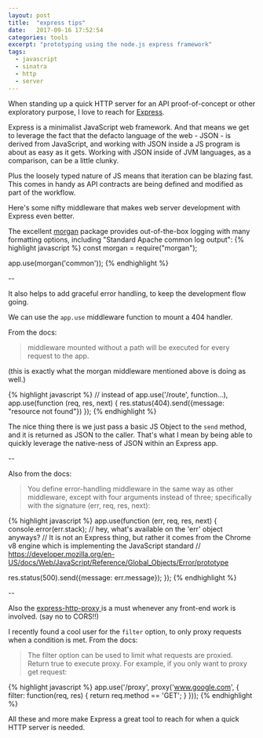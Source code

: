 ```yaml
---
layout: post
title:  "express tips"
date:   2017-09-16 17:52:54
categories: tools
excerpt: "prototyping using the node.js express framework"
tags:
  - javascript
  - sinatra
  - http
  - server
---
```


When standing up a quick HTTP server for an API proof-of-concept or other exploratory purpose, I love to reach for  [Express](https://expressjs.com/).

Express is a minimalist JavaScript web framework.  And that means we get to leverage the fact that the defacto language of the web - JSON - is derived from JavaScript, and working with JSON inside a JS program is about as easy as it gets.  Working with JSON inside of JVM languages, as a comparison, can be a little clunky.

Plus the loosely typed nature of JS means that iteration can be blazing fast.  This comes in handy as API contracts are being defined and modified as part of the workflow.

Here's some nifty middleware that makes web server development with Express even better.

The excellent [morgan](https://github.com/expressjs/morgan) package provides out-of-the-box logging with many formatting options, including "Standard Apache common log output":
{% highlight javascript %}
const morgan = require("morgan");

app.use(morgan('common'));
{% endhighlight %}


--

It also helps to add graceful error handling, to keep the development flow going.

We can use the `app.use` middleware function to mount a 404 handler.

From the docs:
> middleware mounted without a path will be executed for every request to the app.

(this is exactly what the morgan middleware mentioned above is doing as well.)

{% highlight javascript %}
// instead of app.use('/route', function...),
app.use(function (req, res, next) {
  res.status(404).send({message: "resource not found"})
});
{% endhighlight %}

The nice thing there is we just pass a basic JS Object to the `send` method, and it is returned as JSON to the caller.  That's what I mean by being able to quickly leverage the native-ness of JSON within an Express app.

--

Also from the docs:
> You define error-handling middleware in the same way as other middleware, except with four arguments instead of three; specifically with the signature (err, req, res, next):

{% highlight javascript %}
app.use(function (err, req, res, next) {
  console.error(err.stack);
  // hey, what's available on the 'err' object anyways?
  // It is not an Express thing, but rather it comes from the Chrome v8 engine which is implementing the JavaScript standard
  // https://developer.mozilla.org/en-US/docs/Web/JavaScript/Reference/Global_Objects/Error/prototype

  res.status(500).send({message: err.message});
  });
{% endhighlight %}

--

Also the [express-http-proxy ](https://www.npmjs.com/package/express-http-proxy) is a must whenever any front-end work is involved.  (say no to CORS!!)

I recently found a cool user for the `filter` option, to only proxy requests when a condition is met.  From the docs:

> The filter option can be used to limit what requests are proxied. Return true to execute proxy.
> For example, if you only want to proxy get request:

{% highlight javascript %}
app.use('/proxy', proxy('www.google.com', {
  filter: function(req, res) {
     return req.method == 'GET';
  }
}));
{% endhighlight %}

All these and more make Express a great tool to reach for when a quick HTTP server is needed.
